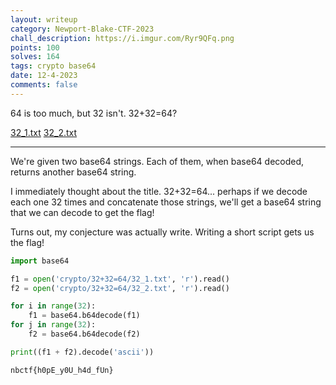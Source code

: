```yaml
---
layout: writeup
category: Newport-Blake-CTF-2023
chall_description: https://i.imgur.com/Ryr9QFq.png
points: 100
solves: 164
tags: crypto base64
date: 12-4-2023
comments: false
---
```


64 is too much, but 32 isn't. 32+32=64?  

[32_1.txt](https://github.com/Nightxade/ctf-writeups/assets/CTFs/Newport-Blake-CTF-2023/crypto/32_1.txt) [32_2.txt](https://github.com/Nightxade/ctf-writeups/assets/CTFs/Newport-Blake-CTF-2023/crypto/32_2.txt)  

---

We're given two base64 strings. Each of them, when base64 decoded, returns another base64 string.  

I immediately thought about the title. 32+32=64... perhaps if we decode each one 32 times and concatenate those strings, we'll get a base64 string that we can decode to get the flag!  

Turns out, my conjecture was actually write. Writing a short script gets us the flag!  

```py
import base64

f1 = open('crypto/32+32=64/32_1.txt', 'r').read()
f2 = open('crypto/32+32=64/32_2.txt', 'r').read()

for i in range(32):
    f1 = base64.b64decode(f1)
for j in range(32):
    f2 = base64.b64decode(f2)

print((f1 + f2).decode('ascii'))
```

    nbctf{h0pE_y0U_h4d_fUn}